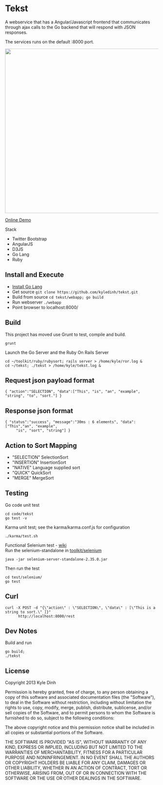 # Tekst

A webservice that has a Angular/Javascript frontend that communicates through ajax calls to the Go backend that will respond with JSON responses.

The services runs on the default :8000 port.

<a href="http://kyledinh.com:8000/"><img src="https://raw.github.com/kyledinh/tekst/master/webapp/img/tekstapp_screen.png" height="540" width="600" /></a>

[Online Demo](http://kyledinh.com:8000/view/)

Stack
* Twitter Bootstrap
* AngularJS
* D3JS
* Go Lang
* Ruby

## Install and Execute
* [Install Go Lang](https://github.com/kyledinh/toolkit/wiki/Go)
* Get source `git clone https://github.com/kyledinh/tekst.git`
* Build from source `cd tekst/webapp; go build`
* Run webserver `./webapp`
* Point browser to localhost:8000/ 

## Build
This project has moved use Grunt to test, compile and build.

```
grunt 
```

Launch the Go Server and the Ruby On Rails Server
```
cd ~/toolkit/ruby/rubysort; rails server > /home/kyle/ror.log &
cd ~/tekst; ./tekst > /home/kyle/tekst.log &
```

## Request json payload format
```
{ "action":"SELECTION", "data":["This", "is", "an", "example", "string", "to", "sort."] }
```

## Response json format
```
{ "status":"success", "message":"30ms : 6 elements", "data": ["This","an", "example",
     "is", "sort", "string"] }
```

## Action to Sort Mapping
* "SELECTION" SelectionSort
* "INSERTION" InsertionSort
* "NATIVE" Language supplied sort
* "QUICK" QuickSort
* "MERGE" MergeSort

## Testing
Go code unit test
```
cd code/tekst
go test -v
```

Karma unit test; see the karma/karma.conf.js for configuration
```
./karma/test.sh 
```

Functional Selenium test - [wiki](https://github.com/kyledinh/toolkit/wiki/Selenium-Testing)  
Run the selenium-standalone in [toolkit/selenium](https://github.com/kyledinh/toolkit/tree/master/selenium)
```
java -jar selenium-server-standalone-2.35.0.jar
```

Then run the test
```
cd test/selenium/
go test
```

## Curl
```
curl -X POST -d "{\"action\" : \"SELECTION\", \"data\" : [\"This is a string to sort.\" ]}" 
      http://localhost:8000/rest
```

## Dev Notes
Build and run
```
go build;
./tekst
```

## License
Copyright 2013 Kyle Dinh

Permission is hereby granted, free of charge, to any person obtaining a copy
of this software and associated documentation files (the "Software"), to deal
in the Software without restriction, including without limitation the rights
to use, copy, modify, merge, publish, distribute, sublicense, and/or sell
copies of the Software, and to permit persons to whom the Software is
furnished to do so, subject to the following conditions:

The above copyright notice and this permission notice shall be included in
all copies or substantial portions of the Software.

THE SOFTWARE IS PROVIDED "AS IS", WITHOUT WARRANTY OF ANY KIND, EXPRESS OR
IMPLIED, INCLUDING BUT NOT LIMITED TO THE WARRANTIES OF MERCHANTABILITY,
FITNESS FOR A PARTICULAR PURPOSE AND NONINFRINGEMENT. IN NO EVENT SHALL THE
AUTHORS OR COPYRIGHT HOLDERS BE LIABLE FOR ANY CLAIM, DAMAGES OR OTHER
LIABILITY, WHETHER IN AN ACTION OF CONTRACT, TORT OR OTHERWISE, ARISING FROM,
OUT OF OR IN CONNECTION WITH THE SOFTWARE OR THE USE OR OTHER DEALINGS IN
THE SOFTWARE.
